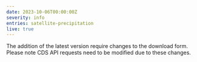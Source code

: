 ```yaml
---
date: 2023-10-06T00:00:00Z
severity: info
entries: satellite-precipitation
live: true
---
```


The addition of the latest version require changes to the download form. Please note CDS API requests need to be modified due to these changes.

